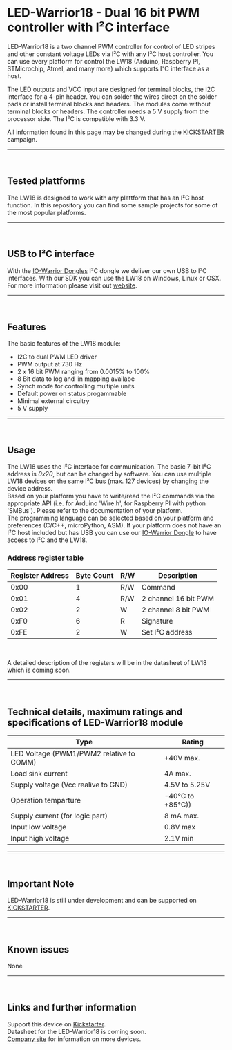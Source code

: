 # LED-Warrior18 - Dual 16 bit PWM controller with I²C interface
LED-Warrior18 is a two channel PWM controller for control of LED stripes and other constant voltage LEDs via I²C with any I²C host controller. You can use every platform for control the LW18 (Arduino, Raspberry PI, STMicrochip, Atmel, and many more) which supports I²C interface as a host.
&nbsp;

The LED outputs and VCC input are designed for terminal blocks, the I2C interface for a 4-pin header. You can  solder the wires direct on the solder pads or install terminal blocks and headers. The modules come without terminal blocks or headers. The controller needs a 5 V supply from the processor side. The I²C is compatible with 3.3 V.
&nbsp;

All information found in this page may be changed during the [KICKSTARTER](https://www.kickstarter.com/projects/thebug/led-dimming-done-right-pwm-with-i2c/description) campaign.
&nbsp;

---
&nbsp;
## Tested plattforms
The LW18 is designed to work with any plattform that has an I²C host function. In this repository you can find some sample projects for some of the most popular platforms.  

---
&nbsp;
## USB to I²C interface
With the [IO-Warrior Dongles](https://codemercs.com/de/dongles) I²C dongle we deliver our own USB to I²C interfaces. With our SDK you can use the LW18 on Windows, Linux or OSX. For more information please visit out [website](https://www.codemercs.com).

---
&nbsp;
## Features
The basic features of the LW18 module:
- I2C to dual PWM LED driver
- PWM output at 730 Hz
- 2 x 16 bit PWM ranging from 0.0015% to 100%
- 8 Bit data to log and lin mapping availabe
- Synch mode for controlling multiple units
- Default power on status progammable
- Minimal external circuitry
- 5 V supply

---
&nbsp;
## Usage
The LW18 uses the I²C interface for communication. The basic 7-bit I²C address is *0x20*, but can be changed by software. You can use multiple LW18 devices on the same I²C bus (max. 127 devices) by changing the device address.  
Based on your platform you have to write/read the I²C commands via the appropriate API (i.e. for Arduino 'Wire.h', for Raspberry PI with python 'SMBus'). Please refer to the documentation of your platform.  
The programming language can be selected based on your platform and preferences (C/C++, microPython, ASM).
If your platform does not have an I²C host included but has USB you can use our [IO-Warrior Dongle](https://codemercs.com/de/dongles) to have access to I²C and the LW18. 
&nbsp;

### Address register table
| Register Address | Byte Count | R/W | Description |
| ----------- | ----------- | ----------- | ----------- |
| 0x00 | 1 | R/W | Command |
| 0x01 | 4 | R/W | 2 channel 16 bit PWM|
| 0x02 | 2 | W | 2 channel 8 bit PWM |
| 0xF0 | 6 | R | Signature |
| 0xFE | 2 | W | Set I²C address |
&nbsp;

A detailed description of the registers will be in the datasheet of LW18 which is coming soon.

---
&nbsp;
## Technical details, maximum ratings and specifications of LED-Warrior18 module
| Type | Rating |
| ----------- | ----------- |
| LED Voltage (PWM1/PWM2 relative to COMM) | +40V max. |
| Load sink current | 4A max. |
| Supply voltage (Vcc realive to GND) | 4.5V to 5.25V |
| Operation temparture | -40°C to +85°C))|
| Supply current (for logic part) | 8 mA max. |
| Input low voltage | 0.8V max |
| Input high voltage | 2.1V min |

---
&nbsp;
## Important Note
LED-Warrior18 is still under development and can be supported on [KICKSTARTER](https://www.kickstarter.com/projects/thebug/led-dimming-done-right-pwm-with-i2c/description).

---
&nbsp;
## Known issues
None

---
&nbsp;
## Links and further information
Support this device on [Kickstarter](https://www.kickstarter.com/projects/thebug/led-dimming-done-right-pwm-with-i2c/description).  
Datasheet for the LED-Warrior18 is coming soon.  
[Company site](https://www.codemercs.com) for information on more devices.